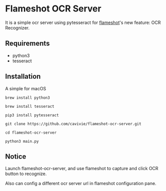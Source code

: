 # Flameshot OCR Server

It is a simple ocr server using pytesseract for [flameshot](https://github.com/flameshot-org/flameshot)'s new feature: OCR Recognizer.

## Requirements

- python3
- tesseract


## Installation

A simple for macOS 
```
brew install python3

brew install tesseract

pip3 install pytesseract

git clone https://github.com/cavivie/flameshot-ocr-server.git

cd flameshot-ocr-server

python3 main.py 
```

## Notice

Launch flameshot-ocr-server, and use flameshot to capture and click OCR button to recognize.

Also can config a different ocr server url in flameshot configuration pane.
